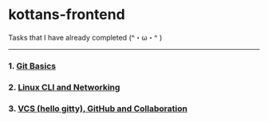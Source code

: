 # kottans-frontend
Tasks that I have already completed (^・ω・^ )
***

### 1. [Git Basics](https://github.com/alieninochi/kottans-frontend/tree/master/0-git-basics/task-0-reflections.md)
### 2. [Linux CLI and Networking](https://github.com/alieninochi/kottans-frontend/tree/master/1-linux-cli-and-networking/task-1-reflections.md)
### 3. [VCS (hello gitty), GitHub and Collaboration](https://github.com/alieninochi/kottans-frontend/tree/master/2-github-and-collaboration/task-2-reflections.md)
